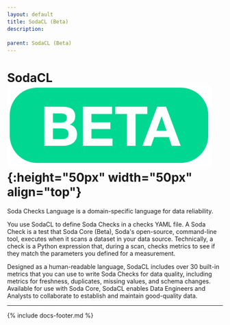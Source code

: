 ```yaml
---
layout: default
title: SodaCL (Beta)
description: 

parent: SodaCL (Beta)
---
```


# SodaCL ![beta](/assets/images/beta.png){:height="50px" width="50px" align="top"}

Soda Checks Language is a domain-specific language for data reliability. 

You use SodaCL to define Soda Checks in a checks YAML file. A Soda Check is a test that Soda Core (Beta), Soda's open-source, command-line tool, executes when it scans a dataset in your data source. Technically, a check is a Python expression that, during a scan, checks metrics to see if they match the parameters you defined for a measurement. 

Designed as a human-readable language, SodaCL includes over 30 built-in metrics that you can use to write Soda Checks for data quality, including metrics for freshness, duplicates, missing values, and schema changes. Available for use with Soda Core, SodaCL enables Data Engineers and Analysts to collaborate to establish and maintain good-quality data.


---
{% include docs-footer.md %}